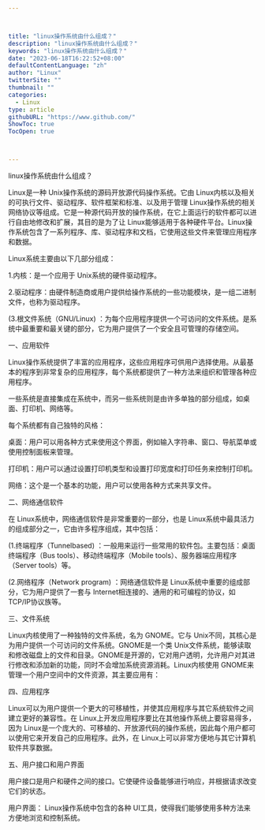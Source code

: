 ```yaml
---



title: "linux操作系统由什么组成？"
description: "linux操作系统由什么组成？"
keywords: "linux操作系统由什么组成？"
date: "2023-06-18T16:22:52+08:00"
defaultContentLanguage: "zh"
author: "Linux"
twitterSite: ""
thumbnail: ""
categories:
  - Linux
type: article
githubURL: "https://www.github.com/"
ShowToc: true
TocOpen: true



---
```


linux操作系统由什么组成？

Linux是一种 Unix操作系统的源码开放源代码操作系统。它由 Linux内核以及相关的可执行文件、驱动程序、软件框架和标准、以及用于管理 Linux操作系统的相关网络协议等组成。它是一种源代码开放的操作系统，在它上面运行的软件都可以进行自由地修改和扩展，其目的是为了让 Linux能够适用于各种硬件平台。Linux操作系统包含了一系列程序、库、驱动程序和文档，它使用这些文件来管理应用程序和数据。

Linux系统主要由以下几部分组成：

1.内核：是一个应用于 Unix系统的硬件驱动程序。

2.驱动程序：由硬件制造商或用户提供给操作系统的一些功能模块，是一组二进制文件，也称为驱动程序。

(3.根文件系统（GNU/Linux) ：为每个应用程序提供一个可访问的文件系统。是系统中最重要和最关键的部分，它为用户提供了一个安全且可管理的存储空间。

一、应用软件

Linux操作系统提供了丰富的应用程序，这些应用程序可供用户选择使用。从最基本的程序到非常复杂的应用程序，每个系统都提供了一种方法来组织和管理各种应用程序。

一些系统是直接集成在系统中，而另一些系统则是由许多单独的部分组成，如桌面、打印机、网络等。

每个系统都有自己独特的风格：

桌面：用户可以用各种方式来使用这个界面，例如输入字符串、窗口、导航菜单或使用控制面板来管理。

打印机：用户可以通过设置打印机类型和设置打印宽度和打印任务来控制打印机。

网络：这个是一个基本的功能，用户可以使用各种方式来共享文件。

二、网络通信软件

在 Linux系统中，网络通信软件是非常重要的一部分，也是 Linux系统中最具活力的组成部分之一，它由许多程序组成，其中包括：

(1.终端程序（Tunnelbased) ：一般用来运行一些常用的软件包。主要包括：桌面终端程序（Bus tools）、移动终端程序（Mobile tools）、服务器端应用程序（Server tools）等。

(2.网络程序（Network program) ：网络通信软件是 Linux系统中重要的组成部分，它为用户提供了一套与 Internet相连接的、通用的和可编程的协议，如 TCP/IP协议族等。

三、文件系统

Linux内核使用了一种独特的文件系统，名为 GNOME。它与 Unix不同，其核心是为用户提供一个可访问的文件系统。GNOME是一个类 Unix文件系统，能够读取和修改磁盘上的文件和目录。GNOME是开源的，它对用户透明，允许用户对其进行修改和添加新的功能，同时不会增加系统资源消耗。Linux内核使用 GNOME来管理一个用户空间中的文件资源，其主要应用有：

四、应用程序

Linux可以为用户提供一个更大的可移植性，并使其应用程序与其它系统软件之间建立更好的兼容性。在 Linux上开发应用程序要比在其他操作系统上要容易得多，因为 Linux是一个庞大的、可移植的、开放源代码的操作系统，因此每个用户都可以使用它来开发自己的应用程序。此外，在 Linux上可以非常方便地与其它计算机软件共享数据。

五、用户接口和用户界面

用户接口是用户和硬件之间的接口。它使硬件设备能够进行响应，并根据请求改变它们的状态。

用户界面： Linux操作系统中包含的各种 UI工具，使得我们能够使用多种方法来方便地浏览和控制系统。